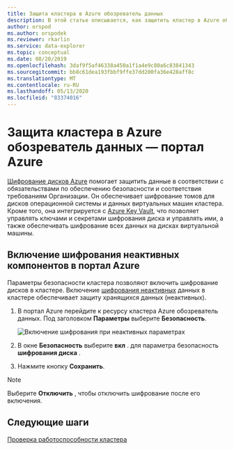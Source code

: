 ```yaml
---
title: Защита кластера в Azure обозреватель данных
description: В этой статье описывается, как защитить кластер в Azure обозреватель данных в портал Azure.
author: orspod
ms.author: orspodek
ms.reviewer: rkarlin
ms.service: data-explorer
ms.topic: conceptual
ms.date: 08/20/2019
ms.openlocfilehash: 3daf9f5af46338a450a1f1a4e9c80a6c83841343
ms.sourcegitcommit: bb8c61dea193fbbf9ffe37dd200fa36e428aff8c
ms.translationtype: MT
ms.contentlocale: ru-RU
ms.lasthandoff: 05/13/2020
ms.locfileid: "83374016"
---
```

# <a name="secure-your-cluster-in-azure-data-explorer---azure-portal"></a>Защита кластера в Azure обозреватель данных — портал Azure

[Шифрование дисков Azure](/azure/security/azure-security-disk-encryption-overview) помогает защитить данные в соответствии с обязательствами по обеспечению безопасности и соответствия требованиям Организации. Он обеспечивает шифрование томов для дисков операционной системы и данных виртуальных машин кластера. Кроме того, она интегрируется с [Azure Key Vault](/azure/key-vault/), что позволяет управлять ключами и секретами шифрования диска и управлять ими, а также обеспечивать шифрование всех данных на дисках виртуальной машины. 
  
## <a name="enable-encryption-at-rest-in-the-azure-portal"></a>Включение шифрования неактивных компонентов в портал Azure
  
Параметры безопасности кластера позволяют включить шифрование дисков в кластере. Включение [шифрования неактивных](/azure/security/fundamentals/encryption-atrest) данных в кластере обеспечивает защиту хранящихся данных (неактивных). 

1. В портал Azure перейдите к ресурсу кластера Azure обозреватель данных. Под заголовком **Параметры** выберите **Безопасность**. 

    ![Включение шифрования при неактивных параметрах](media/manage-cluster-security/security-encryption-at-rest.png)

1. В окне **Безопасность** выберите **вкл** . для параметра безопасность **шифрования диска** . 

1. Нажмите кнопку **Сохранить**.
 
> [!NOTE]
> Выберите **Отключить** , чтобы отключить шифрование после его включения.

## <a name="next-steps"></a>Следующие шаги

[Проверка работоспособности кластера](check-cluster-health.md)
